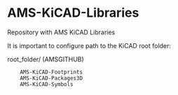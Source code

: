# AMS-KiCAD-Libraries

Repository with AMS KiCAD Libraries

It is important to configure path to the KiCAD root folder:

root_folder/ (AMSGITHUB)

        AMS-KiCAD-Footprints
        AMS-KiCAD-Packages3D
        AMS-KiCAD-Symbols
